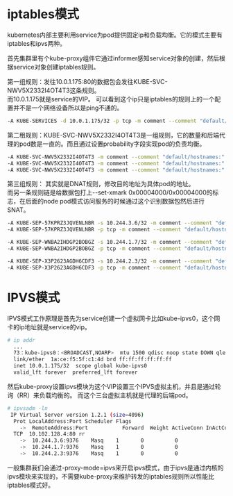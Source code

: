 # iptables模式
kubernetes内部主要利用service为pod提供固定ip和负载均衡。它的模式主要有iptables和ipvs两种。  

首先集群里有个kube-proxy组件它通过informer感知service对象的创建，然后根据service对象创建iptables规则。  

第一组规则：发往10.0.1.175:80的数据包会发往KUBE-SVC-NWV5X2332I4OT4T3这条规则。  
而10.0.1.175就是service的VIP。 可以看到这个ip只是iptables的规则上的一个配置并不是一个网络设备所以是ping不通的。  
```bash
-A KUBE-SERVICES -d 10.0.1.175/32 -p tcp -m comment --comment "default/hostnames: cluster IP" -m tcp --dport 80 -j KUBE-SVC-NWV5X2332I4OT4T3
```

第二租规则：KUBE-SVC-NWV5X2332I4OT4T3是一组规则，它的数量和后端代理的pod数是一直的。而且通过设置probability字段实现pod的负责均衡。  
```bash
-A KUBE-SVC-NWV5X2332I4OT4T3 -m comment --comment "default/hostnames:" -m statistic --mode random --probability 0.33332999982 -j KUBE-SEP-WNBA2IHDGP2BOBGZ
-A KUBE-SVC-NWV5X2332I4OT4T3 -m comment --comment "default/hostnames:" -m statistic --mode random --probability 0.50000000000 -j KUBE-SEP-X3P2623AGDH6CDF3
-A KUBE-SVC-NWV5X2332I4OT4T3 -m comment --comment "default/hostnames:" -j KUBE-SEP-57KPRZ3JQVENLNBR
```

第三组规则： 其实就是DNAT规则，修改目的地址为具体pod的地址。  
而另一条规则链是给数据包打上--set-xmark 0x00004000/0x00004000的标志，在后面的node pod模式访问服务的时候通过这个识别数据包然后进行SNAT。  
```bash
-A KUBE-SEP-57KPRZ3JQVENLNBR -s 10.244.3.6/32 -m comment --comment "default/hostnames:" -j MARK --set-xmark 0x00004000/0x00004000
-A KUBE-SEP-57KPRZ3JQVENLNBR -p tcp -m comment --comment "default/hostnames:" -m tcp -j DNAT --to-destination 10.244.3.6:9376

-A KUBE-SEP-WNBA2IHDGP2BOBGZ -s 10.244.1.7/32 -m comment --comment "default/hostnames:" -j MARK --set-xmark 0x00004000/0x00004000
-A KUBE-SEP-WNBA2IHDGP2BOBGZ -p tcp -m comment --comment "default/hostnames:" -m tcp -j DNAT --to-destination 10.244.1.7:9376

-A KUBE-SEP-X3P2623AGDH6CDF3 -s 10.244.2.3/32 -m comment --comment "default/hostnames:" -j MARK --set-xmark 0x00004000/0x00004000
-A KUBE-SEP-X3P2623AGDH6CDF3 -p tcp -m comment --comment "default/hostnames:" -m tcp -j DNAT --to-destination 10.244.2.3:9376

```

# IPVS模式
IPVS模式工作原理是首先为service创建一个虚拟网卡比如kube-ipvs0，这个网卡的ip地址就是service的vip。  
```bash
# ip addr
  ...
  73：kube-ipvs0：<BROADCAST,NOARP>  mtu 1500 qdisc noop state DOWN qlen 1000
  link/ether  1a:ce:f5:5f:c1:4d brd ff:ff:ff:ff:ff:ff
  inet 10.0.1.175/32  scope global kube-ipvs0
  valid_lft forever  preferred_lft forever

```
然后kube-proxy设置ipvs模块为这个VIP设置三个IPVS虚拟主机，并且是通过轮询（RR）来负载均衡的。 而这个三台虚拟主机就是代理的后端pod。  
```bash
# ipvsadm -ln
 IP Virtual Server version 1.2.1 (size=4096)
  Prot LocalAddress:Port Scheduler Flags
    ->  RemoteAddress:Port           Forward  Weight ActiveConn InActConn     
  TCP  10.102.128.4:80 rr
    ->  10.244.3.6:9376    Masq    1       0          0         
    ->  10.244.1.7:9376    Masq    1       0          0
    ->  10.244.2.3:9376    Masq    1       0          0

```

一般集群我们会通过-proxy-mode=ipvs来开启ipvs模式，由于ipvs是通过内核的ipvs模块来实现的，不需要kube-proxy来维护转发的iptables规则所以性能比iptables模式好。
